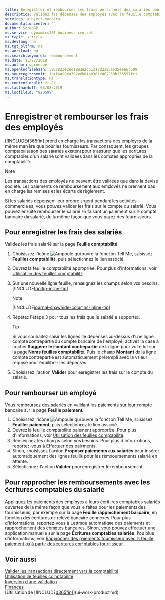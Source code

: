 ```yaml
---
title: Enregistrer et rembourser les frais personnels des salariés pour les activités commerciales | Microsoft Docs
description: Validez les dépenses des employés avec la feuille comptabilité sur le compte de l'employé et validez par la suite un paiement sur le compte bancaire de l'employé pour rembourser les frais liés à l'entreprise.
services: project-madeira
documentationcenter: ''
author: SorenGP
ms.service: dynamics365-business-central
ms.topic: article
ms.devlang: na
ms.tgt_pltfrm: na
ms.workload: na
ms.search.keywords: reimbursement
ms.date: 11/27/2018
ms.author: sgroespe
ms.openlocfilehash: 5932823e2ed18e2e2c61317d2a23a635ee66c609
ms.sourcegitcommit: 1bcfaa99ea302e6b84b8361ca02730b135557fc1
ms.translationtype: HT
ms.contentlocale: fr-CH
ms.lasthandoff: 03/08/2019
ms.locfileid: "820599"
---
```

# <a name="record-and-reimburse-employees-expenses"></a>Enregistrer et rembourser les frais des employés
[!INCLUDE[d365fin](includes/d365fin_md.md)] prend en charge les transactions des employés de la même manière que pour les fournisseurs. Par conséquent, les groupes comptabilisation des salariés existent pour s'assurer que les écritures comptables d'un salarié sont validées dans les comptes appropriés de la comptabilité.

> [!NOTE]  
> Les transactions des employés ne peuvent être validées que dans la devise société. Les paiements de remboursement aux employés ne prennent pas en charge les remises et les écarts de règlement.

Si les salariés dépensent leur propre argent pendant les activités commerciales, vous pouvez valider les frais sur le compte du salarié. Vous pouvez ensuite rembourser le salarié en faisant un paiement sur le compte bancaire du salarié, de la même façon que vous payez des fournisseurs.

## <a name="to-record-an-employees-expense"></a>Pour enregistrer les frais des salariés
Validez les frais salarié sur la page **Feuille comptabilité**.
1. Choisissez l'icône ![Ampoule qui ouvre la fonction Tell Me](media/ui-search/search_small.png "Dites-moi ce que vous voulez faire"), saisissez **Feuilles comptabilité**, puis sélectionnez le lien associé.
2. Ouvrez la feuille comptabilité appropriée. Pour plus d'informations, voir [Utilisation des feuilles comptabilité](ui-work-general-journals.md).
3. Sur une nouvelle ligne feuille, renseignez les champs selon vos besoins. [!INCLUDE[tooltip-inline-tip](includes/tooltip-inline-tip_md.md)]    

    > [!NOTE]
    > [!INCLUDE[journal-showhide-columns-inline-tip](includes/journal-showhide-columns-inline-tip.md)]
4. Répétez l'étape 3 pour tous les frais que le salarié a supportés.

    > [!TIP]  
    > Si vous souhaitez saisir les lignes de dépenses au-dessus d'une ligne compte contrepartie du compte bancaire de l'employé, activez la case à cocher **Suggérer le montant contrepartie** de la ligne pour votre lot sur la page **Noms feuilles comptabilité**. Puis le champ **Montant** de la ligne compte contrepartie est automatiquement prérempli avec la valeur requise pour équilibrer les dépenses.
5. Choisissez l'action **Valider** pour enregistrer les frais sur le compte du salarié.

## <a name="to-reimburse-an-employee"></a>Pour rembourser un employé
Vous remboursez des salariés en validant les paiements sur leur compte bancaire sur la page **Feuille paiement**.
1. Choisissez l'icône ![Ampoule qui ouvre la fonction Tell Me](media/ui-search/search_small.png "Dites-moi ce que vous voulez faire"), saisissez **Feuilles paiement**, puis sélectionnez le lien associé.
2. Ouvrez la feuille comptabilité paiement appropriée. Pour plus d'informations, voir [Utilisation des feuilles comptabilité](ui-work-general-journals.md).
3. Renseignez les champs selon vos besoins. Pour plus d'informations, reportez-vous à [Effectuer des paiements](payables-make-payments.md).
4. Sinon, choisissez l'action **Proposer paiements aux salariés** pour insérer automatiquement des lignes feuille pour les remboursements salarié en attente.
5. Sélectionnez l'action **Valider** pour enregistrer le remboursement.  

## <a name="to-reconcile-reimbursements-with-employee-ledger-entries"></a>Pour rapprocher les remboursements avec les écritures comptables du salarié
Appliquez les paiements des employés à leurs écritures comptables salariés ouvertes de la même façon que vous le faites pour les paiements des fournisseurs, par exemple sur la page **Feuille rapprochement bancaire**, en fonction des écritures de relevé bancaire connexes. Pour plus d'informations, reportez-vous à [Lettrage automatique des paiements et rapprochement des comptes bancaires](receivables-apply-payments-auto-reconcile-bank-accounts.md). Sinon, vous pouvez effectuer une application manuelle sur la page **Écritures comptables salariés**. Pou plus d'informations, voir [Rapprocher des paiements fournisseur avec la feuille paiement ou à partir des écritures comptables fournisseur](payables-how-apply-purchase-transactions-manually.md).  

## <a name="see-also"></a>Voir aussi
[Valider les transactions directement vers la comptabilité](finance-how-post-transactions-directly.md)  
[Utilisation de feuilles comptabilité](ui-work-general-journals.md)  
[Inversion d'une validation](finance-how-reverse-journal-posting.md)  
[Finances](finance.md)  
[Utilisation de [!INCLUDE[d365fin](includes/d365fin_md.md)]](ui-work-product.md)  
